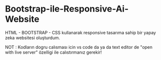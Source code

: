 # Bootstrap-ile-Responsive-Ai-Website

HTML - BOOTSTRAP - CSS kullanarak responsive tasarıma sahip bir yapay zeka websitesi oluşturdum.

NOT : Kodların dogru calısması icin vs code da ya da text editor de "open with live server" özelligi ile calıstırmanız gerekir!

